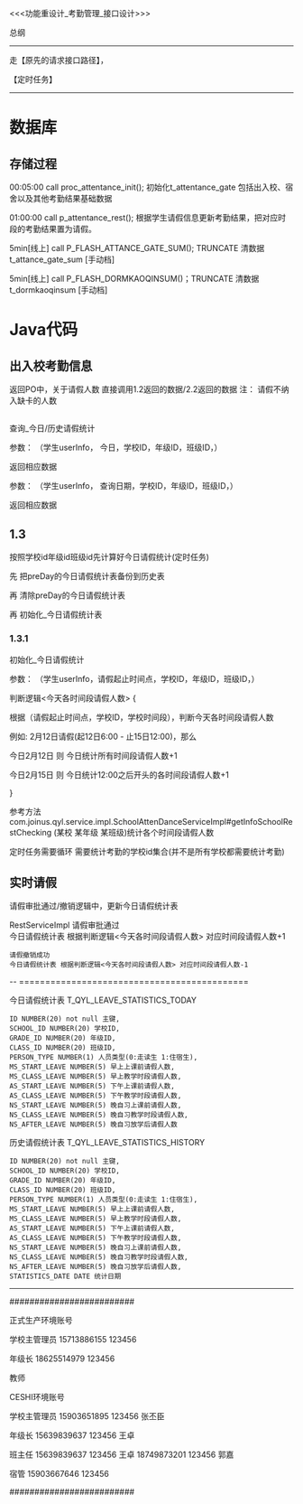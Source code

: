 

<<<功能重设计_考勤管理_接口设计>>>

总纲

-----------------------------------------------------------------------------------------
走【原先的请求接口路径】，

【定时任务】

-----------------------------------------------------------------------------------------



# 数据库

## 存储过程
00:05:00 call proc_attentance_init();  初始化t_attentance_gate 包括出入校、宿舍以及其他考勤结果基础数据

01:00:00 call p_attentance_rest();  根据学生请假信息更新考勤结果，把对应时段的考勤结果置为请假。

5min[线上] call P_FLASH_ATTANCE_GATE_SUM();  TRUNCATE 清数据 t_attance_gate_sum  [手动档]

5min[线上] call P_FLASH_DORMKAOQINSUM()；TRUNCATE 清数据 t_dormkaoqinsum  [手动档]


# Java代码




## 出入校考勤信息
返回PO中，关于请假人数 直接调用1.2返回的数据/2.2返回的数据
注：
请假不纳入缺卡的人数


## 
查询_今日/历史请假统计

  参数： 
  （学生userInfo， 今日，学校ID，年级ID，班级ID，）

  返回相应数据

  参数： 
  （学生userInfo， 查询日期，学校ID，年级ID，班级ID，）

  返回相应数据

## 1.3
按照学校id年级id班级id先计算好今日请假统计(定时任务)

先	把preDay的今日请假统计表备份到历史表

再	清除preDay的今日请假统计表

再	初始化_今日请假统计表

### 1.3.1
初始化_今日请假统计

  参数： 
  （学生userInfo，请假起止时间点，学校ID，年级ID，班级ID，）

  判断逻辑<今天各时间段请假人数>
  {

  根据（请假起止时间点，学校ID，学校时间段），判断今天各时间段请假人数

  例如:
  2月12日请假(起12日6:00 - 止15日12:00)，那么
  
  今日2月12日
  则 今日统计所有时间段请假人数+1

  今日2月15日
  则 今日统计12:00之后开头的各时间段请假人数+1

  }


参考方法
com.joinus.qyl.service.impl.SchoolAttenDanceServiceImpl#getInfoSchoolRestChecking
(某校 某年级 某班级)统计各个时间段请假人数

定时任务需要循环 需要统计考勤的学校id集合(并不是所有学校都需要统计考勤)







## 实时请假

请假审批通过/撤销逻辑中，更新今日请假统计表

RestServiceImpl	
	请假审批通过  
	今日请假统计表 根据判断逻辑<今天各时间段请假人数> 对应时间段请假人数+1

	请假撤销成功 
	今日请假统计表 根据判断逻辑<今天各时间段请假人数> 对应时间段请假人数-1


-- ============================================

今日请假统计表
T_QYL_LEAVE_STATISTICS_TODAY

	ID NUMBER(20) not null 主键,
	SCHOOL_ID NUMBER(20) 学校ID,
	GRADE_ID NUMBER(20) 年级ID,
	CLASS_ID NUMBER(20) 班级ID,
	PERSON_TYPE NUMBER(1) 人员类型(0:走读生 1:住宿生),
	MS_START_LEAVE NUMBER(5) 早上上课前请假人数,
	MS_CLASS_LEAVE NUMBER(5) 早上教学时段请假人数,
	AS_START_LEAVE NUMBER(5) 下午上课前请假人数,
	AS_CLASS_LEAVE NUMBER(5) 下午教学时段请假人数,
	NS_START_LEAVE NUMBER(5) 晚自习上课前请假人数,
	NS_CLASS_LEAVE NUMBER(5) 晚自习教学时段请假人数,
	NS_AFTER_LEAVE NUMBER(5) 晚自习放学后请假人数


历史请假统计表
T_QYL_LEAVE_STATISTICS_HISTORY

	ID NUMBER(20) not null 主键,
	SCHOOL_ID NUMBER(20) 学校ID,
	GRADE_ID NUMBER(20) 年级ID,
	CLASS_ID NUMBER(20) 班级ID,
	PERSON_TYPE NUMBER(1) 人员类型(0:走读生 1:住宿生),
	MS_START_LEAVE NUMBER(5) 早上上课前请假人数,
	MS_CLASS_LEAVE NUMBER(5) 早上教学时段请假人数,
	AS_START_LEAVE NUMBER(5) 下午上课前请假人数,
	AS_CLASS_LEAVE NUMBER(5) 下午教学时段请假人数,
	NS_START_LEAVE NUMBER(5) 晚自习上课前请假人数,
	NS_CLASS_LEAVE NUMBER(5) 晚自习教学时段请假人数,
	NS_AFTER_LEAVE NUMBER(5) 晚自习放学后请假人数,
	STATISTICS_DATE DATE 统计日期


-----------------------------------------------------------------------------------------






#########################

正式生产环境账号

 学校主管理员
 15713886155  123456


 年级长
 18625514979  123456


 教师



CESHI环境账号

 学校主管理员
 15903651895  123456  张丕臣


 年级长
 15639839637  123456  王卓


 班主任
 15639839637 123456 王卓
 18749873201 123456 郭嘉


 宿管
 15903667646 123456

#########################

